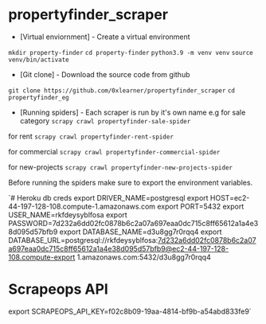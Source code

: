# propertyfinder_scraper

- [Virtual enviornment] - Create a virtual environment

`mkdir property-finder`
`cd property-finder`
`python3.9 -m venv venv`
`source venv/bin/activate`

- [Git clone] - Download the source code from github

`git clone https://github.com/0xlearner/propertyfinder_scraper`
`cd propertyfinder_eg`

- [Running spiders] - Each scraper is run by it's own name e.g for sale category `scrapy crawl propertyfinder-sale-spider`

for rent `scrapy crawl propertyfinder-rent-spider`

for commercial `scrapy crawl propertyfinder-commercial-spider`

for new-projects `scrapy crawl propertyfinder-new-projects-spider`

Before running the spiders make sure to export the environment variables.

`# Heroku db creds
export DRIVER_NAME=postgresql
export HOST=ec2-44-197-128-108.compute-1.amazonaws.com
export PORT=5432
export USER_NAME=rkfdeysyblfosa
export PASSWORD=7d232a6dd02fc0878b6c2a07a697eaa0dc715c8ff65612a1a4e38d095d57bfb9
export DATABASE_NAME=d3u8gg7r0rqq4
export DATABASE_URL=postgresql://rkfdeysyblfosa:7d232a6dd02fc0878b6c2a07a697eaa0dc715c8ff65612a1a4e38d095d57bfb9@ec2-44-197-128-108.compute-export 1.amazonaws.com:5432/d3u8gg7r0rqq4

# Scrapeops API
export SCRAPEOPS_API_KEY=f02c8b09-19aa-4814-bf9b-a54abd833fe9`
